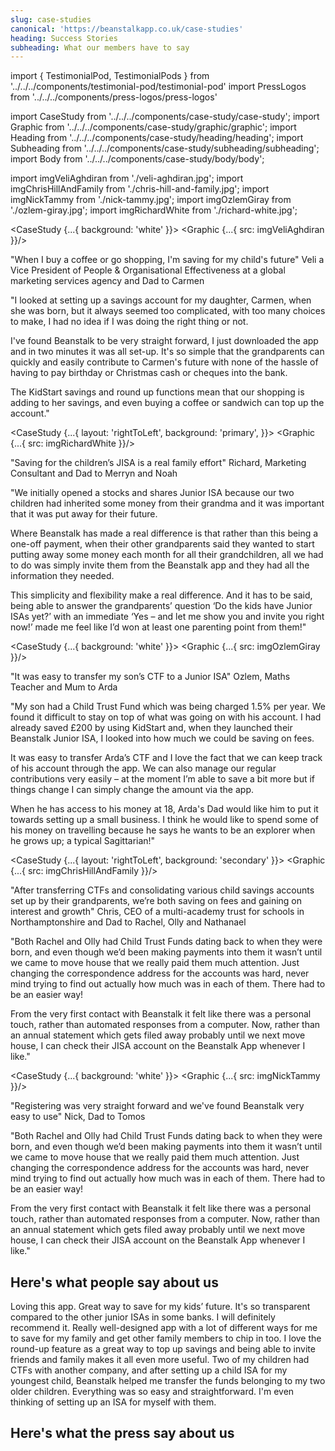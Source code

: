 ```yaml
---
slug: case-studies
canonical: 'https://beanstalkapp.co.uk/case-studies'
heading: Success Stories
subheading: What our members have to say
---
```


import { TestimonialPod, TestimonialPods } from '../../../components/testimonial-pod/testimonial-pod'
import PressLogos from '../../../components/press-logos/press-logos'

import CaseStudy from '../../../components/case-study/case-study';
import Graphic from '../../../components/case-study/graphic/graphic';
import Heading from '../../../components/case-study/heading/heading';
import Subheading from '../../../components/case-study/subheading/subheading';
import Body from '../../../components/case-study/body/body';

import imgVeliAghdiran from './veli-aghdiran.jpg';
import imgChrisHillAndFamily from './chris-hill-and-family.jpg';
import imgNickTammy from './nick-tammy.jpg';
import imgOzlemGiray from './ozlem-giray.jpg';
import imgRichardWhite from './richard-white.jpg';


<CaseStudy {...{
  background: 'white'
}}>
  <Graphic {...{
    src: imgVeliAghdiran
  }}/>
  <Body>
    <Heading>
      "When I buy a coffee or go shopping, I'm saving for my child's future"
    </Heading>
    <Subheading>
      Veli a Vice President of People & Organisational Effectiveness at a global marketing services agency and Dad to Carmen
    </Subheading>
    <p>
      "I looked at setting up a savings account for my daughter, Carmen, when she was born, but it always seemed too complicated, with too many choices to make, I had no idea if I was doing the right thing or not.
    </p>
    <p>
      I've found Beanstalk to be very straight forward, I just downloaded the app and in two minutes it was all set-up. It's so simple that the grandparents can quickly and easily contribute to Carmen's future with none of the hassle of having to pay birthday or Christmas cash or cheques into the bank.
    </p>
    <p>
      The KidStart savings and round up functions mean that our shopping is adding to her savings, and even buying a coffee or sandwich can top up the account."
    </p>
  </Body> 
</CaseStudy>

<CaseStudy {...{
  layout: 'rightToLeft',
  background: 'primary', 
}}>
  <Graphic {...{
    src: imgRichardWhite
  }}/>
  <Body>
    <Heading>
      "Saving for the children’s JISA is a real family effort"
    </Heading>
    <Subheading>
      Richard, Marketing Consultant and Dad to Merryn and Noah
    </Subheading>
    <p>"We initially opened a stocks and shares Junior ISA because our two children had inherited some money from their grandma and it was important that it was put away for their future.</p>
    <p>Where Beanstalk has made a real difference is that rather than this being a one-off payment, when their other grandparents said they wanted to start putting away some money each month for all their grandchildren, all we had to do was simply invite them from the Beanstalk app and they had all the information they needed.</p><p>This simplicity and flexibility make a real difference. And it has to be said, being able to answer the grandparents’ question ‘Do the kids have Junior ISAs yet?’ with an immediate ‘Yes – and let me show you and invite you right now!’ made me feel like I’d won at least one parenting point from them!"</p>
  </Body>
</CaseStudy>

<CaseStudy {...{ 
  background: 'white'
}}>
  <Graphic {...{
    src: imgOzlemGiray
  }}/>
  <Body>
    <Heading>
      "It was easy to transfer my son’s CTF to a Junior ISA"
    </Heading>
    <Subheading>
      Ozlem, Maths Teacher and Mum to Arda
    </Subheading>
    <p>"My son had a Child Trust Fund which was being charged 1.5% per year. We found it difficult to stay on top of what was going on with his account. I had already saved £200 by using KidStart and, when they launched their Beanstalk Junior ISA, I looked into how much we could be saving on fees.</p>
    <p>It was easy to transfer Arda’s CTF and I love the fact that we can keep track of his account through the app. We can also manage our regular contributions very easily – at the moment I’m able to save a bit more but if things change I can simply change the amount via the app.</p>
    <p>When he has access to his money at 18, Arda's Dad would like him to put it towards setting up a small business. I think he would like to spend some of his money on travelling because he says he wants to be an explorer when he grows up; a typical Sagittarian!"</p>
  </Body>
</CaseStudy>

<CaseStudy {...{
  layout: 'rightToLeft',
  background: 'secondary'
}}>
  <Graphic {...{
    src: imgChrisHillAndFamily
  }}/>
  <Body>
    <Heading>
      "After transferring CTFs and consolidating various child savings accounts set up by their grandparents, we’re both saving on fees and gaining on interest and growth"
    </Heading>
    <Subheading>
      Chris, CEO of a multi-academy trust for schools in Northamptonshire and Dad to Rachel, Olly and Nathanael 
    </Subheading>
    <p>"Both Rachel and Olly had Child Trust Funds dating back to when they were born, and even though we’d been making payments into them it wasn’t until we came to move house that we really paid them much attention. Just changing the correspondence address for the accounts was hard, never mind trying to find out actually how much was in each of them. There had to be an easier way!</p>
    <p>From the very first contact with Beanstalk it felt like there was a personal touch, rather than automated responses from a computer. Now, rather than an annual statement which gets filed away probably until we next move house, I can check their JISA account on the Beanstalk App whenever I like."</p>
  </Body>
</CaseStudy>

<CaseStudy {...{ 
  background: 'white'
}}>
  <Graphic {...{
    src: imgNickTammy
  }}/>
  <Body>
    <Heading>
      "Registering was very straight forward and we've found Beanstalk very easy to use"
    </Heading>
    <Subheading>
      Nick, Dad to Tomos
    </Subheading>
    <p>"Both Rachel and Olly had Child Trust Funds dating back to when they were born, and even though we’d been making payments into them it wasn’t until we came to move house that we really paid them much attention. Just changing the correspondence address for the accounts was hard, never mind trying to find out actually how much was in each of them. There had to be an easier way!</p>
    <p>From the very first contact with Beanstalk it felt like there was a personal touch, rather than automated responses from a computer. Now, rather than an annual statement which gets filed away probably until we next move house, I can check their JISA account on the Beanstalk App whenever I like."</p>
  </Body>
</CaseStudy>

## Here's what people say about us

<TestimonialPods>
  <TestimonialPod author='Oluwatosin Akisanya'>
    Loving this app. Great way to save for my kids’ future. It's so transparent compared to the other junior ISAs in some banks. I will definitely recommend it.
  </TestimonialPod>

  <TestimonialPod author='Veli Aghdiran'>
    Really well-designed app with a lot of different ways for me to save for my family and get other family members to chip in too. I love the round-up feature as a great way to top up savings and being able to invite friends and family makes it all even more useful.
  </TestimonialPod>

  <TestimonialPod author='K Stephenson'>
    Two of my children had CTFs with another company, and after setting up a child ISA for my youngest child, Beanstalk helped me transfer the funds belonging to my two older children. Everything was so easy and straightforward. I'm even thinking of setting up an ISA for myself with them.
  </TestimonialPod>
</TestimonialPods>

## Here's what the press say about us

<PressLogos links/>